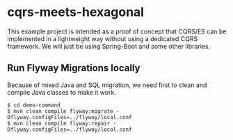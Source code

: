 # cqrs-meets-hexagonal
This example project is intended as a proof of concept that CQRS/ES can be implemented in a lightweight way without using a dedicated CQRS framework. We will just be using Spring-Boot and some other libraries.

## Run Flyway Migrations locally

Because of mixed Java and SQL migration, we need first to clean and compile Java classes to make it work.

```shell
$ cd demo-command
$ mvn clean compile flyway:migrate -Dflyway.configFiles=../flyway/local.conf
$ mvn clean compile flyway:repair -Dflyway.configFiles=../flyway/local.conf
```
